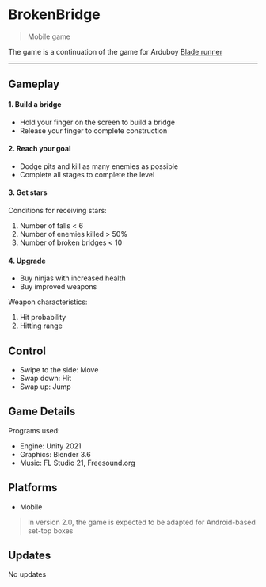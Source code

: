 # BrokenBridge
>Mobile game

The game is a continuation of the game for Arduboy [Blade runner](https://github.com/NoobGeek-Ilya/BladeRunner)

-------
## Gameplay
#### 1. Build a bridge
- Hold your finger on the screen to build a bridge
- Release your finger to complete construction

#### 2. Reach your goal
- Dodge pits and kill as many enemies as possible
- Complete all stages to complete the level

#### 3. Get stars
Conditions for receiving stars:

1. Number of falls < 6
2. Number of enemies killed > 50%
3. Number of broken bridges < 10

#### 4. Upgrade
- Buy ninjas with increased health
- Buy improved weapons

Weapon characteristics:
1. Hit probability
2. Hitting range

## Control
- Swipe to the side: Move
- Swap down: Hit
- Swap up: Jump

## Game Details
Programs used:
- Engine: Unity 2021
- Graphics: Blender 3.6
- Music: FL Studio 21, Freesound.org

## Platforms
- Mobile
>In version 2.0, the game is expected to be adapted for Android-based set-top boxes

## Updates
No updates
